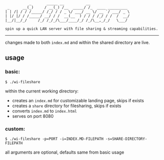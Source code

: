 ```
           _       _____ __          __
 _      __(_)     / __(_) /__  _____/ /_  ____ _________
| | /| / / /_____/ /_/ / / _ \/ ___/ __ \/ __ `/ ___/ _ \
| |/ |/ / /_____/ __/ / /  __(__  ) / / / /_/ / /  /  __/
|__/|__/_/     /_/ /_/_/\___/____/_/ /_/\__,_/_/   \___/

spin up a quick LAN server with file sharing & streaming capabilities.
```
***
changes made to both `index.md` and within the shared directory are live.

## usage
### basic:
`$ ./wi-fileshare`

within the current working directory:
- creates an `index.md` for customizable landing page, skips if exists
- creates a `share` directory for filesharing, skips if exists
- converts `index.md` to `index.html`
- serves on port 8080

### custom:
`$ ./wi-fileshare -p=PORT -i=INDEX.MD-FILEPATH -s=SHARE-DIRECTORY-FILEPATH`

all arguments are optional, defaults same from basic usage
